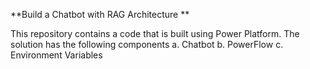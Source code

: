**Build a Chatbot with RAG Architecture 
**

This repository contains a code that is built using Power Platform.
The solution has the following components 
a. Chatbot
b. PowerFlow
c. Environment Variables 

